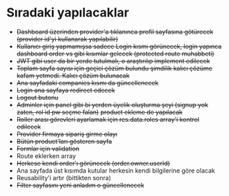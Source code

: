 # Sıradaki yapılacaklar

- ~~Dashboard üzerinden provider'a tıklanınca profil sayfasına götürecek (provider id'yi kullanarak yapılabilir)~~
- ~~Kullanıcı giriş yapmamışsa sadece Login kısmı görünecek, login yapınca dashboard order vs gibi kısımlar gelecek (protected route muhabbeti)~~
- ~~JWT gibi user da bir yerde tutulmalı, o araştırılıp implement edilecek~~
- ~~Toplam sayfa sayısı için geçici çözüm bulundu şimdilik kalıcı çözüme kafam yetmedi. Kalıcı çözüm bulunacak~~
- ~~Ana sayfadaki companies kısmı da güncellenecek~~
- ~~Login ana sayfaya redirect edecek~~
- ~~Logout butonu~~
- ~~Adminler için panel gibi bi yerden üyelik oluşturma şeyi (signup yok zaten, rol id pw seçme falan)~~ ~~product ekleme de yapılacak~~
- ~~Roller arası görevleri ayarlamak için res.data.roles array'i kontrol edilecek~~
- ~~Provider firmaya sipariş girme olayı~~
- ~~Bütün product'ları gösteren sayfa~~
- ~~Formlar için validation~~
- Route eklerken array
- ~~Herkese kendi order'ı görünecek (order.owner.userId)~~
- Ana sayfada üst kısımda kutular herkesin kendi bilgilerine göre olacak
- Reusability'i artır (bittikten sonra)
- ~~Filter sayfasını yeni anladım o güncellenecek~~